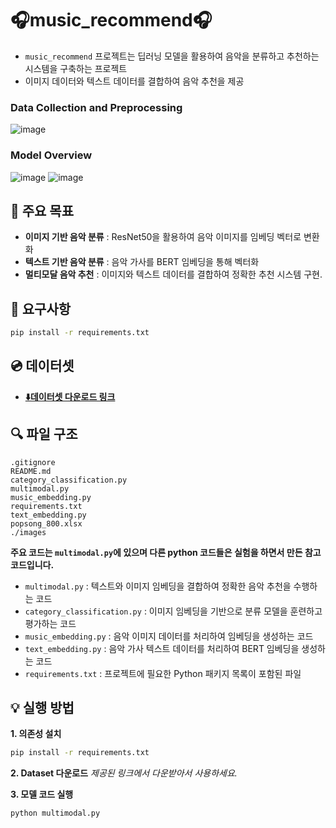# 🎧music_recommend🎧

- `music_recommend` 프로젝트는 딥러닝 모델을 활용하여 음악을 분류하고 추천하는 시스템을 구축하는 프로젝트
- 이미지 데이터와 텍스트 데이터를 결합하여 음악 추천을 제공

### Data Collection and Preprocessing
![image](https://github.com/user-attachments/assets/424d26aa-c534-45b4-879a-996506bbb9a1)

### Model Overview
![image](https://github.com/user-attachments/assets/45b04117-5e4d-40b6-bf71-f95dd2954c8a)
![image](https://github.com/user-attachments/assets/dbfe9b5d-09b8-46a0-abde-1321be7500b1)
## 📢 주요 목표

- **이미지 기반 음악 분류** : ResNet50을 활용하여 음악 이미지를 임베딩 벡터로 변환화
- **텍스트 기반 음악 분류** : 음악 가사를 BERT 임베딩을 통해 벡터화
- **멀티모달 음악 추천** : 이미지와 텍스트 데이터를 결합하여 정확한 추천 시스템 구현.

## 🔖 요구사항

```bash
pip install -r requirements.txt
```

## 💿 데이터셋

- [**⬇️데이터셋 다운로드 링크**](https://drive.google.com/drive/folders/12Su3WGS5lo-6WHcWo0tjl5TvWEGsU3je)

## 🔍 파일 구조

```plaintext
.gitignore
README.md
category_classification.py
multimodal.py
music_embedding.py
requirements.txt
text_embedding.py
popsong_800.xlsx
./images
```
**주요 코드는 `multimodal.py`에 있으며 다른 python 코드들은 실험을 하면서 만든 참고 코드입니다.**
- `multimodal.py` : 텍스트와 이미지 임베딩을 결합하여 정확한 음악 추천을 수행하는 코드
- `category_classification.py` : 이미지 임베딩을 기반으로 분류 모델을 훈련하고 평가하는 코드
- `music_embedding.py` : 음악 이미지 데이터를 처리하여 임베딩을 생성하는 코드
- `text_embedding.py` : 음악 가사 텍스트 데이터를 처리하여 BERT 임베딩을 생성하는 코드
- `requirements.txt` : 프로젝트에 필요한 Python 패키지 목록이 포함된 파일

## 💡 실행 방법

**1. 의존성 설치**
```bash
pip install -r requirements.txt
```

**2. Dataset 다운로드**
*제공된 링크에서 다운받아서 사용하세요.*

**3. 모델 코드 실행**
```bash
python multimodal.py
```
